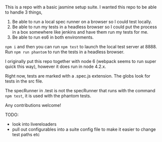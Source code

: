 This is a repo with a basic jasmine setup suite. I wanted this repo to be able to handle 3 things,
1) Be able to run a local spec runner on a browser so I could test locally.
2) Be able to run my tests in a headless browser so I could put the process  in a box somewhere like jenkins and have them run my tests for me.
3) Be able to run es6 in both environments.

`npm i` and then you can run `npm test` to launch the local test server at 8888. Run `npm run phantom` to run the tests in a headless browser.

I originally put this repo together with node 6 (webpack seems to run super quick this way), however it does run in node 4.2.x.

Right now, tests are marked with a .spec.js extension. The globs look for tests in the src file.

The specRunner in .test is not the specRunner that runs with the command `npm test`, it is used with the phantom tests.

Any contributions welcome!

TODO:
- look into livereloaders
- pull out configurables into a suite config file to make it easier to change test paths etc